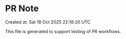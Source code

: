 # PR Note

Created at: Sat 18 Oct 2025 22:18:20 UTC

This file is generated to support testing of PR workflows.
